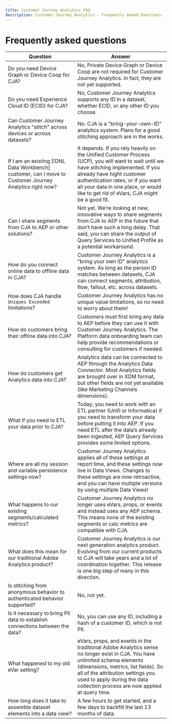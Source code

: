 ```yaml
---
title: Customer Journey Analytics FAQ
description: Customer Journey Analytics - Frequently Asked Questions.
---
```


# Frequently asked questions

|Question|Answer|
|---|---|
|Do you need Device Graph or Device Coop for CJA?|No, Private Device Graph or Device Coop are not required for Customer Journey Analytics. In fact, they are not yet supported.|
|Do you need Experience Cloud ID (ECID) for CJA?|No, Customer Journey Analytics supports any ID in a dataset, whether ECID, or any other ID you choose.|
|Can Customer Journey Analytics "stitch" across devices or across datasets?|No. CJA is a "bring-your-own-ID" analytics system. Plans for a good stitching approach are in the works.|
|If I am an existing [!DNL Data Workbench] customer, can I move to Customer Journey Analytics right now?|It depends. If you rely heavily on the Unified Customer Process (UCP), you will want to wait until we have stitching implemented. If you already have hight customer authentication rates, or if you want all your data in one place, or would like to get rid of eVars, CJA might be a good fit.|
|Can I share segments from CJA to AEP or other solutions?|Not yet. We’re looking at new, innovative ways to share segments from CJA to AEP in the future that don’t have such a long delay. That said, you can share the output of Query Services to Unified Profile as a potential workaround.|
|How do you connect online data to offline data in CJA?|Customer Journey Analytics is a "bring your own ID" analytics system. As long as the person ID matches between datasets, CJA can connect segments, attribution, flow, fallout, etc. across datasets.|
|How does CJA handle `Uniques Exceeded` limitations?|Customer Journey Analytics has no unique value limitations, so no need to worry about them!|
|How do customers bring their offline data into CJA?|Customers must first bring any data to AEP before they can use it with Customer Journey Analytics. The Platform data onboarding team can help provide recommendations or consulting for customers if needed.|
|How do customers get Analytics data into CJA?|Analytics data can be connected to AEP through the Analytics Data Connector. Most Analytics fields are brought over in XDM format, but other fields are not yet available (like Marketing Channels dimensions).|
|What if you need to ETL your data prior to CJA?|Today, you need to work with an ETL partner (Unifi or Informatica) if you need to transform your data before putting it into AEP. If you need ETL after the data’s already been ingested, AEP Query Services provides some limited options.|
|Where are all my session and variable persistence settings now?|Customer Journey Analytics applies all of these settings at report time, and these settings now live in Data Views. Changes to these settings are now retroactive, and you can have multiple versions by using multiple Data Views!|
|What happens to our existing segments/calculated metrics?|Customer Journey Analytics no longer uses eVars, props, or events and instead uses any AEP schema. This means none of the existing segments or calc metrics are compatible with CJA.|
|What does this mean for our traditional Adobe Analytics product?|Customer Journey Analytics is our next generation analytics product. Evolving from our current products to CJA will take years and a lot of coordination together. This release is one big step of many in this direction.|
|Is stitching from anonymous behavior to authenticated behavior supported?|No, not yet.|
|Is it necessary to bring PII data to establish connections between the data?|No, you can use any ID, including a hash of a customer ID, which is not PII.|
|What happened to my old eVar setting?|eVars, props, and events in the traditional Adobe Analytics sense no longer exist in CJA. You have unlimited schema elements (dimensions, metrics, list fields). So all of the attribution settings you used to apply during the data collection process are now applied at query time.|
|How long does it take to assemble dataset elements into a data view?| A few hours to get started, and a few days to backfill the last 13 months of data.|

 